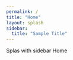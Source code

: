 ```yaml
---
permalink: /
title: "Home"
layout: splash
sidebar:
  title: "Sample Title"
---
```

Splas with sidebar
Home
